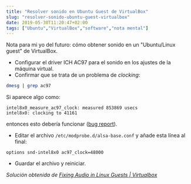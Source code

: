 ```yaml
---
title: "Resolver sonido en Ubuntu Guest de VirtualBox"
slug: "resolver-sonido-ubuntu-guest-virtualbox"
date: 2019-05-30T11:20:47+02:00
tags: ["Ubuntu","VirtualBox","software","nota mental"]
---
```


Nota para mi yo del futuro: cómo obtener sonido en un "Ubuntu/Linux guest" de VirtualBox.

- Configurar el driver ICH AC97 para el sonido en los ajustes de la máquina virtual.
- Confirmar que se trata de un problema de _clocking_:
```bash
dmesg | grep ac97
```
Si aparece algo como:

```    
intel8x0_measure_ac97_clock: measured 853869 usecs
intel8x0: clocking to 41161
```

entonces esto debería funcionar ([bug report](https://www.virtualbox.org/ticket/4605)).

- Editar el archivo `/etc/modprobe.d/alsa-base.conf` y añade esta línea al final:

```    
options snd-intel8x0 ac97_clock=48000
```

- Guardar el archivo y reiniciar.

_Solución obtenida de [Fixing Audio in Linux Guests | Virtualbox](https://www.withoutthesarcasm.com/fixing-audio-in-linux-guests-virtualbox/)_
